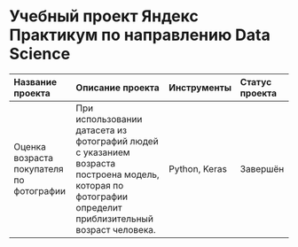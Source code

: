 # Учебный проект Яндекс Практикум по направлению Data Science

|Название проекта|Описание проекта|Инструменты|Статус проекта|
|:---------------|:---------------|:----------|:----------|
|Оценка возраста покупателя по фотографии|При использовании датасета из фотографий людей с указанием возраста построена модель, которая по фотографии определит приблизительный возраст человека.|Python, Keras|Завершён|
